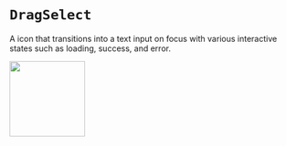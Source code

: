 # `DragSelect`

A icon that transitions into a text input on focus with various interactive states such as loading, success, and error.

<a href="https://ui-sketchbook.now.sh/?selectedKind=DragSelect">
  <img width="132" src="https://user-images.githubusercontent.com/2100222/56876526-078cbf00-6a16-11e9-86fa-4770e3e3a1af.png" />
</a>